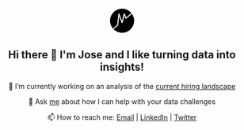 <p align="center">
  <img src="https://raw.githubusercontent.com/jose-marquez89/jose-marquez89.github.io/master/favicon.png" alt="josemarquez.tech logo"/>
</p>
<h2 align="center">Hi there 👋 I'm Jose and I like turning data into insights!</h2>

  <p align="center">🔭 I’m currently working on an analysis of the <a href="https://github.com/jose-marquez89/tech-job-landscape">current hiring landscape</a></p>
  <p align="center">💬 Ask <a href="https://www.josemarquez.tech">me</a> about how I can help with your data challenges</p>
  <p align="center">📫 How to reach me: <a href="mailto:jose@josemarquez.tech">Email</a> | <a href="https://www.linkedin.com/in/jose-marquez89/">LinkedIn</a> | <a href="https://twitter.com/jlmarquez89">Twitter</a></p>

<!--
**jose-marquez89/jose-marquez89** is a ✨ _special_ ✨ repository because its `README.md` (this file) appears on your GitHub profile.

Here are some ideas to get you started:

- 🔭 I’m currently working on ...
- 🌱 I’m currently learning ...
- 👯 I’m looking to collaborate on ...
- 🤔 I’m looking for help with ...
- 💬 Ask me about ...
- 📫 How to reach me: ...
- 😄 Pronouns: ...
- ⚡ Fun fact: ...
-->
